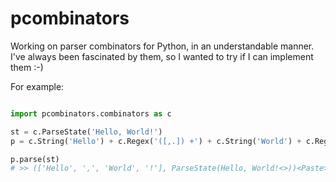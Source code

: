 # pcombinators

Working on parser combinators for Python, in an understandable manner. I've
always been fascinated by them, so I wanted to try if I can implement them :-)

For example:

```python

import pcombinators.combinators as c

st = c.ParseState('Hello, World!')
p = c.String('Hello') + c.Regex('([,.]) +') + c.String('World') + c.Regex('[.,?!]')

p.parse(st)
# >> (['Hello', ',', 'World', '!'], ParseState(Hello, World!<>))<Paste>
```
